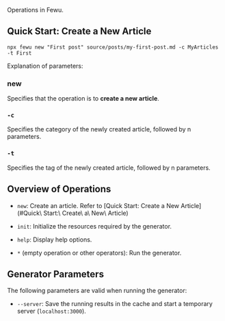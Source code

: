 Operations in Fewu.
<!--more-->

## Quick Start: Create a New Article

```shell
npx fewu new "First post" source/posts/my-first-post.md -c MyArticles -t First
```

Explanation of parameters:

### new

Specifies that the operation is to **create a new article**.

### `-c`

Specifies the category of the newly created article, followed by n parameters.

### `-t`

Specifies the tag of the newly created article, followed by n parameters.

## Overview of Operations

* `new`: Create an article. Refer to [Quick Start: Create a New Article](#Quick\ Start:\ Create\ a\ New\ Article)

* `init`: Initialize the resources required by the generator.

* `help`: Display help options.

* `*` (empty operation or other operators): Run the generator.

## Generator Parameters

The following parameters are valid when running the generator:

* `--server`: Save the running results in the cache and start a temporary server (`localhost:3000`). 